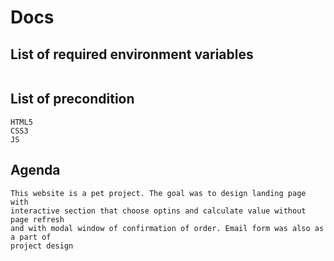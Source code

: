 # Docs


## List of required environment variables

```

```

## List of precondition

```
HTML5
CSS3
JS
```

## Agenda

```
This website is a pet project. The goal was to design landing page with 
interactive section that choose optins and calculate value without page refresh
and with modal window of confirmation of order. Email form was also as a part of
project design 
```
